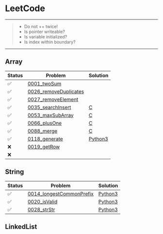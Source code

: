 # LeetCode

---
> * Do not ++ twice!
> * Is pointer writeable?
> * Is variable initialized?
> * Is index within boundary?
---

## Array
 Status | Problem | Solution  
-|-|-
:white_check_mark: | [0001_twoSum][0001-p]           ||
:white_check_mark: | [0026_removeDuplicates][0026-p] ||
:white_check_mark: | [0027_removeElement][0027-p]    ||
:white_check_mark: | [0035_searchInsert][0035-p]     | [C][0035-c] |
:white_check_mark: | [0053_maxSubArray][0053-p]      | [C][0053-c] |
:white_check_mark: | [0066_plusOne][0066-p]          | [C][0066-c] |
:white_check_mark: | [0088_merge][0088-p]            | [C][0088-c] |
:white_check_mark: | [0118_generate][0118-p]         | [Python3][0118-3]|
:x:                | [0019_getRow][0119-p]           ||
:x:                |                                 ||

## String
Status | Problem | Solution  
-|-|-
:white_check_mark: | [0014_longestCommonPrefix][0014-p] | [Python3][0014-3]
:white_check_mark: | [0020_isValid][0020-p] | [Python3][0020-3] |
:white_check_mark: | [0028_strStr][0028-p] | [Python3][0028-3] |

## LinkedList

[0001-p]: https://leetcode.com/problems/two-sum/
[0026-p]: https://leetcode.com/problems/remove-duplicates-from-sorted-crray/
[0027-p]: https://leetcode.com/problems/remove-element/
[0035-p]: https://leetcode.com/problems/search-insert-position/
[0035-c]: https://github.com/asicer/leetcode/blob/master/0035_searchInsert.c
[0053-p]: https://leetcode.com/problems/maximum-subarray/
[0053-c]: https://github.com/asicer/leetcode/blob/master/0053_maxSubArray.c
[0066-p]: https://leetcode.com/problems/plus-one/
[0066-c]: https://github.com/asicer/leetcode/blob/master/0066_plusOne.c
[0088-p]: https://leetcode.com/problems/merge-sorted-crray/
[0088-c]: https://github.com/asicer/leetcode/blob/master/0088_merge.c
[0118-p]: https://leetcode.com/problems/pascals-triangle/
[0118-3]: https://github.com/asicer/leetcode/blob/master/0118_generate.py
[0119-p]: https://leetcode.com/problems/pascals-triangle-ii/
[0119-c]: https://github.com/asicer/


[0014-p]: https://leetcode.com/problems/longest-common-prefix/
[0014-3]: https://github.com/asicer/leetcode/blob/master/0014_longestCommonPrefix.py
[0020-p]: https://leetcode.com/problems/valid-parentheses/
[0020-3]: https://github.com/asicer/leetcode/blob/master/0020_isValid.py
[0028-p]: https://leetcode.com/problems/implement-strstr/
[0028-3]: https://github.com/asicer/leetcode/blob/master/0028_strStr.py
